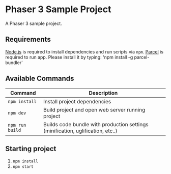 # Phaser 3 Sample Project

A Phaser 3 sample project.

## Requirements

[Node.js](https://nodejs.org) is required to install dependencies and run scripts via `npm`.
[Parcel](https://parceljs.org) is required to run app. Please install it by typing:
'npm install -g parcel-bundler'

## Available Commands

| Command | Description |
|---------|-------------|
| `npm install` | Install project dependencies |
| `npm dev` | Build project and open web server running project |
| `npm run build` | Builds code bundle with production settings (minification, uglification, etc..) |

## Starting project

1. `npm install`
2. `npm start`
